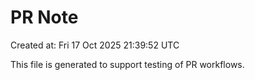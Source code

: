 # PR Note

Created at: Fri 17 Oct 2025 21:39:52 UTC

This file is generated to support testing of PR workflows.
